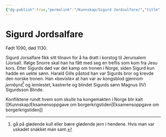 ```yaml
---
{"dg-publish":true,"permalink":"/Kunnskap/Sigurd Jordsalfare/","title":"Sigurd Jordsalfare","tags":["historie"]}
---
```



# Sigurd Jordsalfare
Født 1090, død 1130. 

Sigurd Jorsalfare fikk sitt tilnavn for å ha dratt i korstog til Jerursalem (Jorsal). Ifølge Snorre skal han ha fått med seg en treflis som kom fra Jesu kors. Etter Sigurds død var det kamp om tronen i Norge, siden Sigurd kun hadde en uekte sønn. Harald Gille påstod han var Sigurds bror og krevde den norske tronen. Han «beviste» at han var av kongsblod gjennom *jernbyrd*[^1] og lemlestet, kastrerte og blindet Sigurds sønn Magnus (IV) Sigurdsson Blinde. 

Konfliktene rundt hvem som skulle ha kongemakten i Norge blir kalt [[Kunnskap/Eksamensoppgave om borgerkrigstiden\|Eksamensoppgave om borgerkrigstiden]]

[^1]: gå på glødende kull eller bære glødende jern i hendene. Hvis man var uskadet snakket man sant.
